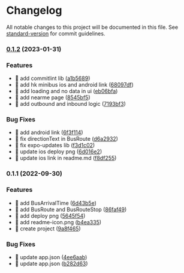 # Changelog

All notable changes to this project will be documented in this file. See [standard-version](https://github.com/conventional-changelog/standard-version) for commit guidelines.

### [0.1.2](https://github.com/yeukfei02/hongkong-bus-arrival-app/compare/v0.1.1...v0.1.2) (2023-01-31)


### Features

* 🎸 add commitlint lib ([a1b5689](https://github.com/yeukfei02/hongkong-bus-arrival-app/commit/a1b5689d1e7c4c501a3034453f3a76869ed5d297))
* 🎸 add hk minibus ios and android link ([68097df](https://github.com/yeukfei02/hongkong-bus-arrival-app/commit/68097dfdfa16e481b83e047ab2e7b0f28b002618))
* 🎸 add loading and no data in ui ([eb06bfa](https://github.com/yeukfei02/hongkong-bus-arrival-app/commit/eb06bfa8b954fe06820f95a774e4d915e86126ed))
* 🎸 add nearme page ([8545bf5](https://github.com/yeukfei02/hongkong-bus-arrival-app/commit/8545bf59820295cec1aaba99bce3ccf2895555a7))
* 🎸 add outbound and inbound logic ([7193bf3](https://github.com/yeukfei02/hongkong-bus-arrival-app/commit/7193bf3b1f15965c55b25c42ea7154fd108cc7c8))


### Bug Fixes

* 🐛 add android link ([6f3f114](https://github.com/yeukfei02/hongkong-bus-arrival-app/commit/6f3f1140d00d6b996e1066b034aa8922bc6a1246))
* 🐛 fix directionText in BusRoute ([d6a2932](https://github.com/yeukfei02/hongkong-bus-arrival-app/commit/d6a29327236c10756005b2ebf38f9f8250bfd5c2))
* 🐛 fix expo-updates lib ([f3d1c02](https://github.com/yeukfei02/hongkong-bus-arrival-app/commit/f3d1c0234e5b96789f86a14696981884a9af9587))
* 🐛 update ios deploy png ([6d016e2](https://github.com/yeukfei02/hongkong-bus-arrival-app/commit/6d016e220d8f9e48c5c74bcfd39c8494a967b549))
* 🐛 update ios link in readme.md ([f8df255](https://github.com/yeukfei02/hongkong-bus-arrival-app/commit/f8df2552b5063cc786454801a5831c83669e433f))

### 0.1.1 (2022-09-30)


### Features

* 🎸 add BusArrivalTime ([6d43b5e](https://github.com/yeukfei02/hongkong-bus-arrival-app/commit/6d43b5e480d2e4cdfba086a363951f26e6342201))
* 🎸 add BusRoute and BusRouteStop ([86faf49](https://github.com/yeukfei02/hongkong-bus-arrival-app/commit/86faf493dd9cb5316cbe7241252d6e84210deea2))
* 🎸 add deploy png ([5645f54](https://github.com/yeukfei02/hongkong-bus-arrival-app/commit/5645f5417a60dce770909b4afae78cd7533f93d7))
* 🎸 add readme-icon.png ([b4ea335](https://github.com/yeukfei02/hongkong-bus-arrival-app/commit/b4ea335dd816092779bb1c6a7abc575e8a7b34ca))
* 🎸 create project ([9a8f465](https://github.com/yeukfei02/hongkong-bus-arrival-app/commit/9a8f46587b94a5d12810d2914606490259d73f81))


### Bug Fixes

* 🐛 update app.json ([4ee6aab](https://github.com/yeukfei02/hongkong-bus-arrival-app/commit/4ee6aabbee04f9f1e7aa703d6173b10565d96006))
* 🐛 update app.json ([b282d63](https://github.com/yeukfei02/hongkong-bus-arrival-app/commit/b282d63eb82705228519d231c2ae316ae4493147))
